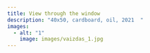 ```yaml
---
title: View through the window
description: "40x50, cardboard, oil, 2021  "
images:
  - alt: "1"
    image: images/vaizdas_1.jpg
---
```

